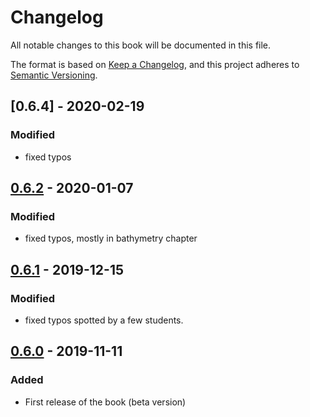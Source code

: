 

# Changelog

All notable changes to this book will be documented in this file.

The format is based on [Keep a Changelog](https://keepachangelog.com/en/1.0.0/),
and this project adheres to [Semantic Versioning](https://semver.org/spec/v2.0.0.html).

## [0.6.4] - 2020-02-19
### Modified
- fixed typos


## [0.6.2] - 2020-01-07
### Modified
- fixed typos, mostly in bathymetry chapter

## [0.6.1] - 2019-12-15
### Modified
- fixed typos spotted by a few students.

## [0.6.0] - 2019-11-11
### Added
- First release of the book (beta version)


[0.6.2]: https://github.com/tudelft3d/terrainbook/compare/0.6.1...0.6.2
[0.6.1]: https://github.com/tudelft3d/terrainbook/compare/0.6.0...0.6.1
[0.6.0]: https://github.com/tudelft3d/terrainbook/releases/0.6.0
